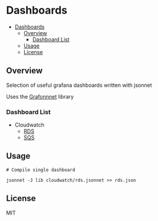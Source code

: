 # Dashboards

<!-- vim-markdown-toc Redcarpet -->

- [Dashboards](#dashboards)
  - [Overview](#overview)
    - [Dashboard List](#dashboard-list)
  - [Usage](#usage)
  - [License](#license)

<!-- vim-markdown-toc -->

## Overview

Selection of useful grafana dashboards written with jsonnet

Uses the [Grafonnnet](https://github.com/grafana/grafonnet-lib) library

### Dashboard List

- Cloudwatch
  - [RDS](./cloudwatch/rds.jsonnet)
  - [SQS](./cloudwatch/sqs.jsonnet)

## Usage

```shell
# Compile single dashboard

jsonnet -J lib cloudwatch/rds.jsonnet >> rds.json
```

## License

MIT
